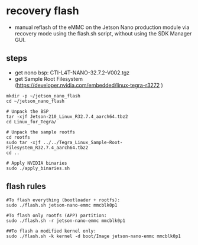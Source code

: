 # recovery flash

* manual reflash of the eMMC on the Jetson Nano production module via recovery mode using the flash.sh script, without using the SDK Manager GUI.

## steps

* get nono bsp:   CTI-L4T-NANO-32.7.2-V002.tgz 
* get Sample Root Filesystem (https://developer.nvidia.com/embedded/linux-tegra-r3272 )


```
mkdir -p ~/jetson_nano_flash
cd ~/jetson_nano_flash

# Unpack the BSP
tar -xjf Jetson-210_Linux_R32.7.4_aarch64.tbz2
cd Linux_for_Tegra/

# Unpack the sample rootfs
cd rootfs
sudo tar -xjf ../../Tegra_Linux_Sample-Root-Filesystem_R32.7.4_aarch64.tbz2
cd ..

# Apply NVIDIA binaries
sudo ./apply_binaries.sh

```

## flash rules

```
#To flash everything (bootloader + rootfs):
sudo ./flash.sh jetson-nano-emmc mmcblk0p1

#To flash only rootfs (APP) partition:
sudo ./flash.sh -r jetson-nano-emmc mmcblk0p1

##To flash a modified kernel only:
sudo ./flash.sh -k kernel -d boot/Image jetson-nano-emmc mmcblk0p1


```